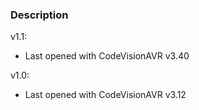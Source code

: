 ### Description

v1.1:
- Last opened with CodeVisionAVR v3.40

v1.0:
- Last opened with CodeVisionAVR v3.12